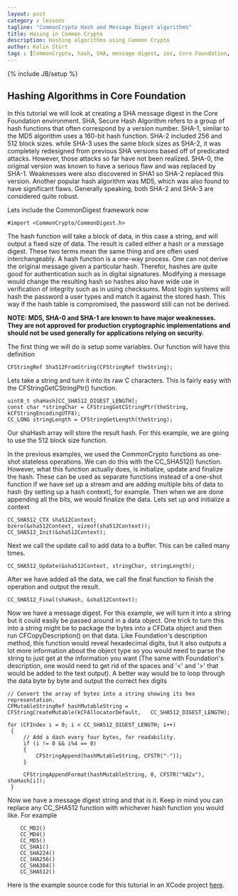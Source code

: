 ```yaml
---
layout: post
category : lessons
tagline: "CommonCrypto Hash and Message Digest algorithms"
title: Hasing in Common Crypto
description: Hashing algorithms using Common Crypto
author: Kolin Stürt
tags : [CommonCrypto, hash, SHA, message digest, ios, Core Foundation, tutorial]
---
```

{% include JB/setup %}

## Hashing Algorithms in Core Foundation

In this tutorial we will look at creating a SHA message digest in the Core Foundation environment. SHA, Secure Hash Algorithm refers to a group of hash functions that often correspond by a version number. SHA-1, similar to the MD5 algorithm uses a 160-bit hash function. SHA-2 included 256 and 512 block sizes. while SHA-3 uses the same block sizes as SHA-2, it was completely redesigned from previous SHA versions based off of predicated attacks. However, those attacks so far have not been realized. SHA-0, the original version was known to have a serious flaw and was replaced by SHA-1. Weaknesses were also discovered in SHA1 so SHA-2 replaced this version. Another popular hash algorithm was MD5, which was also found to have significant flaws. Generally speaking, both SHA-2 and SHA-3 are considered quite robust.

Lets include the CommonDigest framework now

	#import <CommonCrypto/CommonDigest.h>

The hash function will take a block of data, in this case a string, and will output a fixed size of data. The result is called either a hash or a message digest. These two terms mean the same thing and are often used interchangeably. A hash function is a one-way process. One can not derive the original message given a particular hash. Therefor, hashes are quite good for authentication such as in digital signatures. Modifying a message would change the resulting hash so hashes also have wide use in verification of integrity such as in using checksums. Most login systems will hash the password a user types and match it against the stored hash. This way if the hash table is compromised, the password still can not be derived.

**NOTE: MD5, SHA-0 and SHA-1 are known to have major weaknesses. They are not approved for production cryptographic implementations and should not be used generally for applications relying on security.**

The first thing we will do is setup some variables. Our function will have this definition

	CFStringRef Sha512FromString(CFStringRef theString);
	
	
Lets take a string and turn it into its raw C characters. This is fairly easy with the CFStringGetCStringPtr() function. 

    uint8_t shaHash[CC_SHA512_DIGEST_LENGTH];
    const char *stringChar = CFStringGetCStringPtr(theString, kCFStringEncodingUTF8);
    CC_LONG stringLength = CFStringGetLength(theString);

Our shaHash array will store the result hash. For this example, we are going to use the 512 block size function.

In the previous examples, we used the CommonCrypto functions as one-shot stateless operations. We can do this with the CC_SHA512() function. However, what this function actually does, is initialize, update and finalize the hash. These can be used as separate functions instead of a one-shot function if we have set up a stream and are adding multiple bits of data to hash (by setting up a hash context), for example. Then when we are done appending all the bits, we would finalize the data. Lets set up and initialize a context

	CC_SHA512_CTX sha512Context;
    bzero(&sha512Context, sizeof(sha512Context));
	CC_SHA512_Init(&sha512Context);

Next we call the update call to add data to a buffer. This can be called many times.
	
	CC_SHA512_Update(&sha512Context, stringChar, stringLength);
	
After we have added all the data, we call the final function to finish the operation and output the result.

	CC_SHA512_Final(shaHash, &sha512Context);


Now we have a message digest. For this example, we will turn it into a string but it could easily be passed around in a data object. One trick to turn this into a string might be to package the bytes into a CFData object and then run CFCopyDescription() on that data. Like Foundation's description method, this function would reveal hexadecimal digits, but it also outputs a lot more information about the object type so you would need to parse the string to just get at the information you want (The same with Foundation's description, one would need to get rid of the spaces and '<' and '>' that would be added to the text output). A better way would be to loop through the data byte by byte and output the correct hex digits

	// Convert the array of bytes into a string showing its hex representation.
	CFMutableStringRef hashMutableString = CFStringCreateMutable(kCFAllocatorDefault, 	CC_SHA512_DIGEST_LENGTH);
	 
	for (CFIndex i = 0; i < CC_SHA512_DIGEST_LENGTH; i++)
	 {
	     // Add a dash every four bytes, for readability.
	     if (i != 0 && i%4 == 0)
	     {
	         CFStringAppend(hashMutableString, CFSTR("-"));
	     }
	     
	     CFStringAppendFormat(hashMutableString, 0, CFSTR("%02x"), shaHash[i]);
	 }
	 
Now we have a message digest string and that is it. Keep in mind you can replace any CC_SHA512 function with whichever hash function you would like. For example
	 	
	 	CC_MD2()
	 	CC_MD4()
		CC_MD5()
		CC_SHA1()
		CC_SHA224()
		CC_SHA256()
		CC_SHA384()
		CC_SHA512()
		
Here is the example source code for this tutorial in an XCode project [here](https://github.com/CollinBStuart/MessageDigest).
